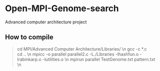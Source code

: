 # Open-MPI-Genome-search
Advanced computer architecture project
## How to compile
 > cd MPI/Advanced Computer Architecture/Libraries/ \n
 > gcc -c *.c \
 > cd .. \n
 > mpicc -o parallel parallel2.c -L./Libraries -lhashfun.o -lrabinkarp.o -lutilities.o \n
 > mpirun parallel TestGenome.txt pattern.txt \n
